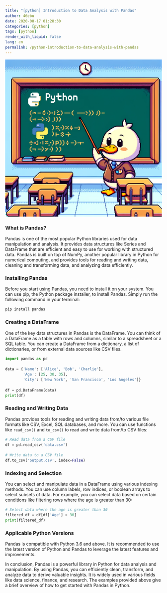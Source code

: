 ```yaml
---
title: "[python] Introduction to Data Analysis with Pandas"
author: 46ebu
date: 2020-08-17 01:28:30 
categories: [python]
tags: [python]
render_with_liquid: false
lang: en
permalink: /python-introduction-to-data-analysis-with-pandas
---
```


![Intro](/assets/img/post/python.png)
### What is Pandas?

Pandas is one of the most popular Python libraries used for data manipulation and analysis. It provides data structures like Series and DataFrame that are efficient and easy to use for working with structured data. Pandas is built on top of NumPy, another popular library in Python for numerical computing, and provides tools for reading and writing data, cleaning and transforming data, and analyzing data efficiently.

### Installing Pandas

Before you start using Pandas, you need to install it on your system. You can use pip, the Python package installer, to install Pandas. Simply run the following command in your terminal:

```python
pip install pandas
```

### Creating a DataFrame

One of the key data structures in Pandas is the DataFrame. You can think of a DataFrame as a table with rows and columns, similar to a spreadsheet or a SQL table. You can create a DataFrame from a dictionary, a list of dictionaries, or from external data sources like CSV files.

```python
import pandas as pd

data = {'Name': ['Alice', 'Bob', 'Charlie'],
        'Age': [25, 30, 35],
        'City': ['New York', 'San Francisco', 'Los Angeles']}

df = pd.DataFrame(data)
print(df)
```

### Reading and Writing Data

Pandas provides tools for reading and writing data from/to various file formats like CSV, Excel, SQL databases, and more. You can use functions like `read_csv()` and `to_csv()` to read and write data from/to CSV files:

```python
# Read data from a CSV file
df = pd.read_csv('data.csv')

# Write data to a CSV file
df.to_csv('output.csv', index=False)
```

### Indexing and Selection

You can select and manipulate data in a DataFrame using various indexing methods. You can use column labels, row indices, or boolean arrays to select subsets of data. For example, you can select data based on certain conditions like filtering rows where the age is greater than 30:

```python
# Select data where the age is greater than 30
filtered_df = df[df['Age'] > 30]
print(filtered_df)
```

### Applicable Python Versions

Pandas is compatible with Python 3.6 and above. It is recommended to use the latest version of Python and Pandas to leverage the latest features and improvements.

In conclusion, Pandas is a powerful library in Python for data analysis and manipulation. By using Pandas, you can efficiently clean, transform, and analyze data to derive valuable insights. It is widely used in various fields like data science, finance, and research. The examples provided above give a brief overview of how to get started with Pandas in Python.